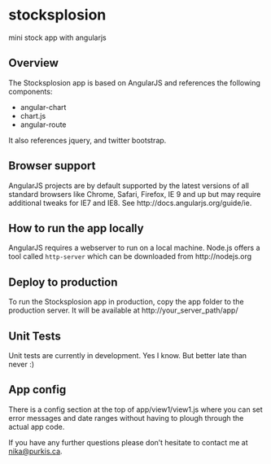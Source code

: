 # stocksplosion
mini stock app with angularjs

<h2>Overview</h2>
The Stocksplosion app is based on AngularJS and references the following components:

<ul>
<li>angular-chart</li>
<li>chart.js</li>
<li>angular-route</li>
</ul>

It also references jquery, and twitter bootstrap.

<h2>Browser support</h2>
AngularJS projects are by default supported by the latest versions of all standard browsers like Chrome, Safari, Firefox, IE 9 and up but may require additional tweaks for IE7 and IE8. See http://docs.angularjs.org/guide/ie. 

<h2>How to run the app locally</h2>
AngularJS requires a webserver to run on a local machine. Node.js offers a tool called <code>http-server</code> which can be downloaded from
http://nodejs.org

<h2>Deploy to production</h2>
To run the Stocksplosion app in production, copy the app folder to the production server. It will be available at http://your_server_path/app/

<h2>Unit Tests</h2>
Unit tests are currently in development. Yes I know. But better late than never :)

<h2>App config</h2>
There is a config section at the top of app/view1/view1.js where you can set error messages and date ranges without having to plough through the actual app code.


If you have any further questions please don’t hesitate to contact me at nika@purkis.ca.
